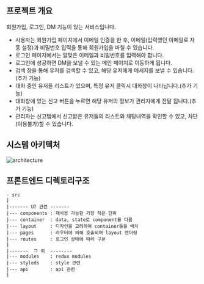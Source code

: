 ## 프로젝트 개요
회원가입, 로그인, DM 기능이 있는 서비스입니다.

- 사용자는 회원가입 페이지에서 이메일 인증을 한 후, 이메일(입력했던 이메일로 자동 설정)과 비밀번호 입력을 통해 회원가입을 마칠 수 있습니다.
- 로그인 페이지에서는 알맞은 이메일과 비밀번호를 입력해야 합니다. 
- 로그인에 성공하면 DM을 보낼 수 있는 메인 페이지로 이동하게 됩니다.
- 검색 창을 통해 유저를 검색할 수 있고, 해당 유저에게 메세지를 보낼 수 있습니다.(추가 기능)
- 대화 중인 유저들 리스트가 있으며, 특정 유저 클릭시 대화창이 나타납니다.(추가 기능)
- 대화창에 있는 신고 버튼을 누르면 해당 유저의 정보가 관리자에게 전달 됩니다.(추가 기능)
- 관리자는 신고탭에서 신고받은 유저들의 리스트와 채팅내역을 확인할 수 있고, 차단(이용불가)할 수 있습니다.

## 시스템 아키텍처
![architecture](https://user-images.githubusercontent.com/44664867/146127014-9ac5cb2c-db5f-435a-a8c8-dca4baea706e.JPG)

## 프론트엔드 디렉토리구조
```
- src
|
|------- UI 관련 -------
|--- components : 재사용 가능한 가장 작은 단위
|--- container  : data, state로 component를 다룸
|--- layout     : 디자인을 고려하여 container들을 배치
|--- pages      : 라우터에 의해 호출되며 layout 렌더링
|--- routes     : 로그인 상태에 따라 구분
|
|-------  그 외  --------
|--- modules    : redux modules
|--- styleds    : style 관련
|--- api        : api 관련
|
```